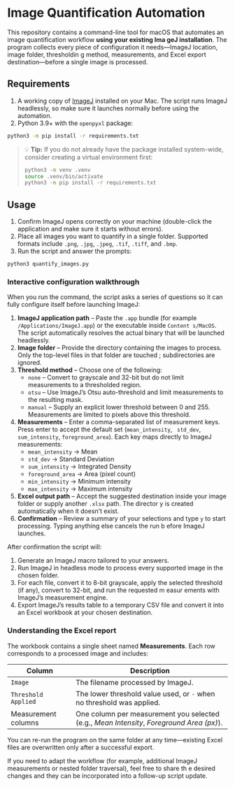 # Image Quantification Automation

This repository contains a command-line tool for macOS that automates an image quantification workflow **using your existing Ima
geJ installation**. The program collects every piece of configuration it needs—ImageJ location, image folder, thresholdin
g method, measurements, and Excel export destination—before a single image is processed.

## Requirements

1. A working copy of [ImageJ](https://imagej.nih.gov/ij/) installed on your Mac. The
 script runs ImageJ headlessly, so make sure it launches normally before using the automation.
2. Python 3.9+ with the `openpyxl` package:

```bash
python3 -m pip install -r requirements.txt
```

> 💡 **Tip:** If you do not already have the package installed system-wide, consider creating a virtual environment first:
>
> ```bash
> python3 -m venv .venv
> source .venv/bin/activate
> python3 -m pip install -r requirements.txt
> ```

## Usage

1. Confirm ImageJ opens correctly on your machine (double-click the application and make sure it starts without errors).
2. Place all images you want to quantify in a single folder. Supported formats include `.png`, `.jpg`, `.jpeg`, `.tif`, `.tiff`,
 and `.bmp`.
3. Run the script and answer the prompts:

```bash
python3 quantify_images.py
```

### Interactive configuration walkthrough

When you run the command, the script asks a series of questions so it can fully configure itself before launching ImageJ:

1. **ImageJ application path** – Paste the `.app` bundle (for example `/Applications/ImageJ.app`) or the executable inside `Content
s/MacOS`. The script automatically resolves the actual binary that will be launched headlessly.
2. **Image folder** – Provide the directory containing the images to process. Only the top-level files in that folder are touched
; subdirectories are ignored.
3. **Threshold method** – Choose one of the following:
   * `none` – Convert to grayscale and 32-bit but do not limit measurements to a thresholded region.
   * `otsu` – Use ImageJ’s Otsu auto-threshold and limit measurements to the resulting mask.
   * `manual` – Supply an explicit lower threshold between 0 and 255. Measurements are limited to pixels above this threshold.
4. **Measurements** – Enter a comma-separated list of measurement keys. Press enter to accept the default set (`mean_intensity`, `
std_dev`, `sum_intensity`, `foreground_area`). Each key maps directly to ImageJ measurements:
   * `mean_intensity` → Mean
   * `std_dev` → Standard Deviation
   * `sum_intensity` → Integrated Density
   * `foreground_area` → Area (pixel count)
   * `min_intensity` → Minimum intensity
   * `max_intensity` → Maximum intensity
5. **Excel output path** – Accept the suggested destination inside your image folder or supply another `.xlsx` path. The director
y is created automatically when it doesn’t exist.
6. **Confirmation** – Review a summary of your selections and type `y` to start processing. Typing anything else cancels the run b
efore ImageJ launches.

After confirmation the script will:

1. Generate an ImageJ macro tailored to your answers.
2. Run ImageJ in headless mode to process every supported image in the chosen folder.
3. For each file, convert it to 8-bit grayscale, apply the selected threshold (if any), convert to 32-bit, and run the requested m
easur
ements with ImageJ’s measurement engine.
4. Export ImageJ’s results table to a temporary CSV file and convert it into an Excel workbook at your chosen destination.

### Understanding the Excel report

The workbook contains a single sheet named **Measurements**. Each row corresponds to a processed image and includes:

| Column | Description |
| ------ | ----------- |
| `Image` | The filename processed by ImageJ. |
| `Threshold Applied` | The lower threshold value used, or `-` when no threshold was applied. |
| Measurement columns | One column per measurement you selected (e.g., *Mean Intensity*, *Foreground Area (px)*). |

You can re-run the program on the same folder at any time—existing Excel files are overwritten only after a successful export.

If you need to adapt the workflow (for example, additional ImageJ measurements or nested folder traversal), feel free to share th
e desired changes and they can be incorporated into a follow-up script update.